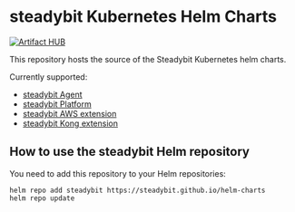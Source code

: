 # steadybit Kubernetes Helm Charts

[![Artifact HUB](https://img.shields.io/endpoint?url=https://artifacthub.io/badge/repository/steadybit)](https://artifacthub.io/packages/search?repo=steadybit)

This repository hosts the source of the Steadybit Kubernetes helm charts.

Currently supported:

- [steadybit Agent](charts/steadybit-agent/README.md)
- [steadybit Platform](charts/steadybit-platform/README.md)
- [steadybit AWS extension](charts/steadybit-extension-aws/README.md)
- [steadybit Kong extension](charts/steadybit-extension-kong/README.md)

## How to use the steadybit Helm repository

You need to add this repository to your Helm repositories: 

```
helm repo add steadybit https://steadybit.github.io/helm-charts
helm repo update
```